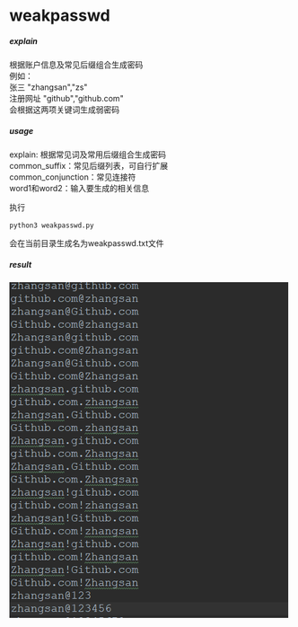 # weakpasswd

##### explain
根据账户信息及常见后缀组合生成密码  
例如：  
张三 "zhangsan","zs"  
注册网址 "github","github.com"  
会根据这两项关键词生成弱密码 

##### usage
explain: 根据常见词及常用后缀组合生成密码  
common_suffix：常见后缀列表，可自行扩展  
common_conjunction：常见连接符  
word1和word2：输入要生成的相关信息  

执行

```
python3 weakpasswd.py
```
会在当前目录生成名为weakpasswd.txt文件

##### result

![image](https://github.com/Sexisnull/weakpasswd/blob/master/1.png)